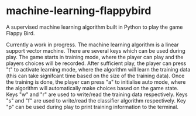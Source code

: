 # machine-learning-flappybird
A supervised machine learning algorithm built in Python to play the game Flappy Bird.

Currently a work in progress. The machine learning algorithm is a linear support vector machine. There are several keys which can be used during play. The game starts in training mode, where the player can play and the players choices will be recorded. After sufficient play, the player can press "t" to activate learning mode, where the algorithm will learn the training data (this can take signifcant time based on the size of the training data). Once the training is done, the player can press "a" to initialise auto mode, where the algorithm will automatically make choices based on the game state. Keys "w" and "r" are used to write/read the training data respectively. Keys "s" and "f" are used to write/read the classifier algorithm respectively. Key "p" can be used during play to print training information to the terminal. 
